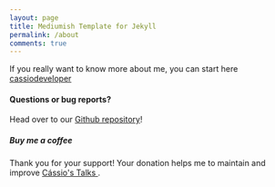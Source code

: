 ```yaml
---
layout: page
title: Mediumish Template for Jekyll
permalink: /about
comments: true
---
```


<div class="row justify-content-between">
<div class="col-md-8 pr-5">

<p>If you really want to know more about me, you can start here <a href="https://linktr.ee/cassiodeveloper">cassiodeveloper</a></p>

<h4>Questions or bug reports?</h4>

<p>Head over to our <a href="https://github.com/cassiodeveloper/talks/issues/new" target="_blank">Github repository</a>!</p>

</div>

<div class="col-md-4">

<div class="sticky-top sticky-top-80">
<h5>Buy me a coffee</h5>

<p>Thank you for your support! Your donation helps me to maintain and improve <a target="_blank" href="https://github.com/cassiodeveloper/talks">Cássio's Talks <i class="fab fa-github"></i></a>.</p>

<script type="text/javascript" src="https://cdnjs.buymeacoffee.com/1.0.0/button.prod.min.js" data-name="bmc-button" data-slug="cassiodeveloper" data-color="#FFDD00" data-emoji="🍺"  data-font="Cookie" data-text="Buy me a beer" data-outline-color="#000000" data-font-color="#000000" data-coffee-color="#ffffff" ></script>

</div>
</div>
</div>
